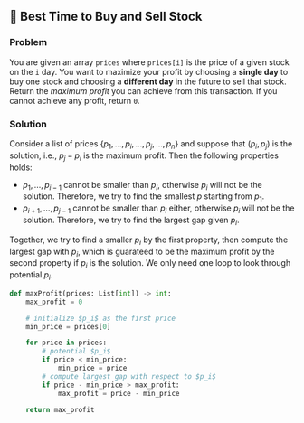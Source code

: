 ## :book: Best Time to Buy and Sell Stock

### Problem
You are given an array `prices` where `prices[i]` is the price of a given stock on the `i` day.
You want to maximize your profit by choosing a **single day** to buy one stock and choosing a **different day** in the future to sell that stock.
Return the *maximum profit* you can achieve from this transaction. If you cannot achieve any profit, return `0`.

### Solution
Consider a list of prices $\{p_1,\dots,p_i,\dots,p_j,\dots,p_n\}$ and suppose that $(p_i,p_j)$ is the solution, i.e., $p_j-p_i$ is the maximum profit. Then the following properties holds:

- $p_1,\dots,p_{i-1}$ cannot be smaller than $p_i$, otherwise $p_i$ will not be the solution. Therefore, we try to find the smallest $p$ starting from $p_1$.
- $p_{i+1},\dots,p_{j-1}$ cannot be smaller than $p_i$ either, otherwise $p_i$ will not be the solution. Therefore, we try to find the largest gap given $p_i$.

Together, we try to find a smaller $p_i$ by the first property, then compute the largest gap with $p_i$, which is guarateed to be the maximum profit by the second property if $p_i$ is the solution. We only need one loop to look through potential $p_i$.

```python
def maxProfit(prices: List[int]) -> int:
    max_profit = 0

    # initialize $p_i$ as the first price
    min_price = prices[0]

    for price in prices:
        # potential $p_i$
        if price < min_price:
            min_price = price
        # compute largest gap with respect to $p_i$
        if price - min_price > max_profit:
            max_profit = price - min_price

    return max_profit
```
